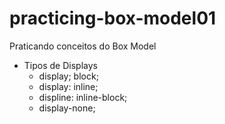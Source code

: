 # practicing-box-model01
Praticando conceitos do Box Model
- Tipos de Displays
   - display; block;
   - display: inline;
   - displine: inline-block;
   - display-none;

